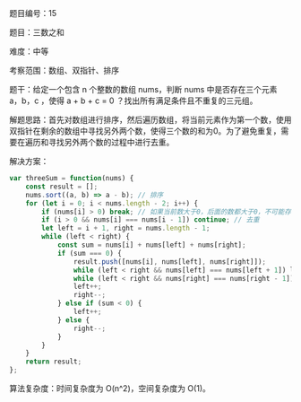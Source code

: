 题目编号：15

题目：三数之和

难度：中等

考察范围：数组、双指针、排序

题干：给定一个包含 n 个整数的数组 nums，判断 nums 中是否存在三个元素 a，b，c ，使得 a + b + c = 0 ？找出所有满足条件且不重复的三元组。

解题思路：首先对数组进行排序，然后遍历数组，将当前元素作为第一个数，使用双指针在剩余的数组中寻找另外两个数，使得三个数的和为0。为了避免重复，需要在遍历和寻找另外两个数的过程中进行去重。

解决方案：

```javascript
var threeSum = function(nums) {
    const result = [];
    nums.sort((a, b) => a - b); // 排序
    for (let i = 0; i < nums.length - 2; i++) {
        if (nums[i] > 0) break; // 如果当前数大于0，后面的数都大于0，不可能存在三数之和为0
        if (i > 0 && nums[i] === nums[i - 1]) continue; // 去重
        let left = i + 1, right = nums.length - 1;
        while (left < right) {
            const sum = nums[i] + nums[left] + nums[right];
            if (sum === 0) {
                result.push([nums[i], nums[left], nums[right]]);
                while (left < right && nums[left] === nums[left + 1]) left++; // 去重
                while (left < right && nums[right] === nums[right - 1]) right--; // 去重
                left++;
                right--;
            } else if (sum < 0) {
                left++;
            } else {
                right--;
            }
        }
    }
    return result;
};
```

算法复杂度：时间复杂度为 O(n^2)，空间复杂度为 O(1)。